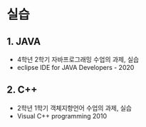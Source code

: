 # 실습

## 1. JAVA
- 4학년 2학기 자바프로그래밍 수업의 과제, 실습
- eclipse IDE for JAVA Developers - 2020

## 2. C++
- 2학년 1학기 객체지향언어 수업의 과제, 실습
- Visual C++ programming 2010
